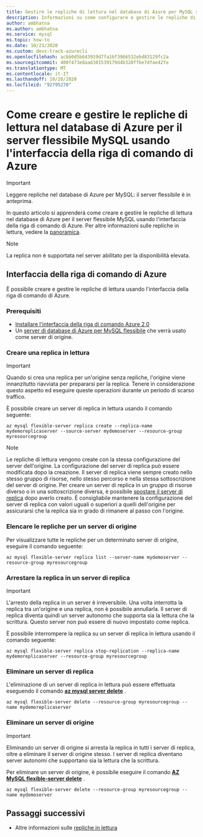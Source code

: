 ```yaml
---
title: Gestire le repliche di lettura nel database di Azure per MySQL server flessibile usando l'interfaccia della riga di comando di Azure
description: Informazioni su come configurare e gestire le repliche di lettura nel database di Azure per il server flessibile MySQL usando l'interfaccia della riga di comando di Azure.
author: ambhatna
ms.author: ambhatna
ms.service: mysql
ms.topic: how-to
ms.date: 10/23/2020
ms.custom: devx-track-azurecli
ms.openlocfilehash: acbb0d5b643919d7fa1bf3966532ebd83129fc2a
ms.sourcegitcommit: 400f473e8aa6301539179d4b320ffbe7dfae42fe
ms.translationtype: MT
ms.contentlocale: it-IT
ms.lasthandoff: 10/28/2020
ms.locfileid: "92795270"
---
```

# <a name="how-to-create-and-manage-read-replicas-in-azure-database-for-mysql-flexible-server-using-the-azure-cli"></a>Come creare e gestire le repliche di lettura nel database di Azure per il server flessibile MySQL usando l'interfaccia della riga di comando di Azure

> [!IMPORTANT]
> Leggere repliche nel database di Azure per MySQL: il server flessibile è in anteprima.

In questo articolo si apprenderà come creare e gestire le repliche di lettura nel database di Azure per il server flessibile MySQL usando l'interfaccia della riga di comando di Azure. Per altre informazioni sulle repliche in lettura, vedere la [panoramica](concepts-read-replicas.md).

> [!Note]
> La replica non è supportata nel server abilitato per la disponibilità elevata. 

## <a name="azure-cli"></a>Interfaccia della riga di comando di Azure
È possibile creare e gestire le repliche di lettura usando l'interfaccia della riga di comando di Azure.

### <a name="prerequisites"></a>Prerequisiti

- [Installare l'interfaccia della riga di comando Azure 2,0](https://docs.microsoft.com/cli/azure/install-azure-cli?view=azure-cli-latest)
- Un [server di database di Azure per MySQL flessibile](quickstart-create-server-cli.md) che verrà usato come server di origine.

### <a name="create-a-read-replica"></a>Creare una replica in lettura

> [!IMPORTANT]
> Quando si crea una replica per un'origine senza repliche, l'origine viene innanzitutto riavviata per prepararsi per la replica. Tenere in considerazione questo aspetto ed eseguire queste operazioni durante un periodo di scarso traffico.

È possibile creare un server di replica in lettura usando il comando seguente:

```azurecli-interactive
az mysql flexible-server replica create --replica-name mydemoreplicaserver --source-server mydemoserver --resource-group myresourcegroup
``` 

> [!NOTE]
> Le repliche di lettura vengono create con la stessa configurazione del server dell'origine. La configurazione del server di replica può essere modificata dopo la creazione. Il server di replica viene sempre creato nello stesso gruppo di risorse, nello stesso percorso e nella stessa sottoscrizione del server di origine. Per creare un server di replica in un gruppo di risorse diverso o in una sottoscrizione diversa, è possibile [spostare il server di replica](https://docs.microsoft.com/azure/azure-resource-manager/management/move-resource-group-and-subscription) dopo averlo creato. È consigliabile mantenere la configurazione del server di replica con valori uguali o superiori a quelli dell'origine per assicurarsi che la replica sia in grado di rimanere al passo con l'origine.


### <a name="list-replicas-for-a-source-server"></a>Elencare le repliche per un server di origine

Per visualizzare tutte le repliche per un determinato server di origine, eseguire il comando seguente: 

```azurecli-interactive
az mysql flexible-server replica list --server-name mydemoserver --resource-group myresourcegroup
```

### <a name="stop-replication-to-a-replica-server"></a>Arrestare la replica in un server di replica

> [!IMPORTANT]
> L'arresto della replica in un server è irreversibile. Una volta interrotta la replica tra un'origine e una replica, non è possibile annullarla. Il server di replica diventa quindi un server autonomo che supporta sia la lettura che la scrittura. Questo server non può essere di nuovo impostato come replica.

È possibile interrompere la replica su un server di replica in lettura usando il comando seguente:

```azurecli-interactive
az mysql flexible-server replica stop-replication --replica-name mydemoreplicaserver --resource-group myresourcegroup
```

### <a name="delete-a-replica-server"></a>Eliminare un server di replica

L'eliminazione di un server di replica in lettura può essere effettuata eseguendo il comando **[az mysql server delete](/cli/azure/mysql/server)** .

```azurecli-interactive
az mysql flexible-server delete --resource-group myresourcegroup --name mydemoreplicaserver
```

### <a name="delete-a-source-server"></a>Eliminare un server di origine

> [!IMPORTANT]
> Eliminando un server di origine si arresta la replica in tutti i server di replica, oltre a eliminare il server di origine stesso. I server di replica diventano server autonomi che supportano sia la lettura che la scrittura.

Per eliminare un server di origine, è possibile eseguire il comando **[AZ MySQL flexible-server delete](/cli/azure/mysql/flexible-server)** .

```azurecli-interactive
az mysql flexible-server delete --resource-group myresourcegroup --name mydemoserver
```

## <a name="next-steps"></a>Passaggi successivi

- Altre informazioni sulle [repliche in lettura](concepts-read-replicas.md)
